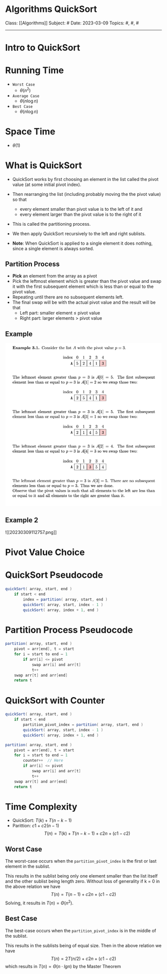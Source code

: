 # Algorithms QuickSort
Class: [[Algorithms]]
Subject: #
Date: 2023-03-09
Topics: #, #, # 

---

# Intro to QuickSort

# Running Time
- `Worst Case`
	- $\theta(n^{2})$
- `Average Case`
	- $\theta(n \log n)$
- `Best Case`
	- $\theta(n \log n)$

# Space Time
- $\theta(1)$


# What is QuickSort
- QuickSort works by first choosing an element in the list called the pivot value (at some initial pivot index).

- Then rearranging the list (including probably moving the the pivot value) so that 
	- every element smaller than pivot value is to the left of it and 
	- every element larger than the pivot value is to the right of it
- This is called the partitioning process.

- We then apply QuickSort recursively to the left and right sublists.

- **Note**: When QuickSort is applied to a single element it does nothing, since a single element is always sorted.

## Partition Process
- **Pick** an element from the array as a pivot
- Pick the leftmost element which is greater than the pivot value and swap it with the first subsequent element which is less than or equal to the pivot value.
- Repeating until there are no subsequent elements left. 
- The final swap will be with the actual pivot value and the result will be that 
	- Left part: smaller element $\leq$ pivot value 
	- Right part: larger elements $>$ pivot value

## Example
![](../Assets/20230309111120.png)


## Example 2

![[20230309112757.png]]

# Pivot Value Choice


# QuickSort Pseudocode
```java
quickSort( array, start, end )  
	if start < end  
		index = partition( array, start, end )  
		quickSort( array, start, index - 1 )  
		quickSort( array, index + 1, end )
```


# Partition Process Pseudocode

```java
partition( array, start, end )  
	pivot = arr[end], t = start  
	for i = start to end – 1  
		if arr[i] <= pivot  
			swap arr[i] and arr[t]  
			t++  
	swap arr[t] and arr[end]  
	return t
```

# QuickSort with Counter

```java
quickSort( array, start, end )  
	if start < end  
		partition_pivot_index = partition( array, start, end )  
		quickSort( array, start, index - 1 )  
		quickSort( array, index + 1, end )
```

```java
partition( array, start, end )  
	pivot = arr[end], t = start  
	for i = start to end – 1  
		counter++  // Here
		if arr[i] <= pivot  
			swap arr[i] and arr[t]  
			t++  
	swap arr[t] and arr[end]  
	return t
```

# Time Complexity
- QuickSort: $T(k) + T(n − k − 1)$
- Parittion: $c1 + c2(n − 1)$
$$T(n) = T(k) + T(n − k − 1) + c2n + (c1 − c2)$$

## Worst Case
The worst-case occurs when the `partition_pivot_index` is the first or last element in the sublist.

This results in the sublist being only one element smaller than the list itself and the other sublist being length zero. Without loss of generality if k = 0 in the above relation we have
$$T(n) = T(n − 1) + c2n + (c1 − c2)$$
Solving, it results in $T(n) = Θ(n^{2})$.

## Best Case
The best-case occurs when the `partition_pivot_index` is in the middle of the sublist.

This results in the sublists being of equal size. Then in the above relation we have 
$$T(n) = 2T(n/2) + c2n + (c1 − c2)$$
which results in $T(n) = Θ(n \cdot lg n$) by the Master Theorem